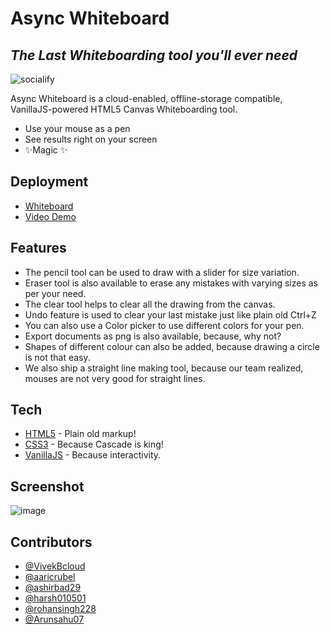 # Async Whiteboard
## _The Last Whiteboarding tool you'll ever need_

![socialify](https://socialify.git.ci/Team-Asyncc/Whiteboard-AsyncTeam-1/image?description=1&descriptionEditable=Team%20Async%20made%20an%20online%20whiteboard%20tool%20for%20The%20Devsnest%20Hackathon%20%232&font=Rokkitt&language=1&owner=1&pattern=Charlie%20Brown&stargazers=1&theme=Dark)

Async Whiteboard is a cloud-enabled, offline-storage compatible, VanillaJS-powered HTML5 Canvas Whiteboarding tool.

- Use your mouse as a pen
- See results right on your screen
- ✨Magic ✨

## Deployment
- [Whiteboard](https://team-asyncc.github.io/Whiteboard-AsyncTeam-1/)
- [Video Demo](https://drive.google.com/file/d/11YuqjTsHLsTuzezRKOQ4mNiPLLx4dKb4/view?usp=sharing)

## Features

- The pencil tool can be used to draw with a slider for size variation.
- Eraser tool is also available to erase any mistakes with varying sizes as per your need.
- The clear tool helps to clear all the drawing from the canvas.
- Undo feature is used to clear your last mistake just like plain old Ctrl+Z
- You can also use a Color picker to use different colors for your pen.
- Export documents as png is also available, because, why not?
- Shapes of different colour can also be added, because drawing a circle is not that easy.
- We also ship a straight line making tool, because our team realized, mouses are not very good for straight lines.

## Tech
- [HTML5](https://htmlreference.io) - Plain old markup!
- [CSS3](https://cssreference.io) - Because Cascade is king!
- [VanillaJS](https://javascript.com) - Because interactivity.

## Screenshot
![image](https://user-images.githubusercontent.com/54011160/124472761-22100f00-ddbc-11eb-979f-cff666785c7c.png)

## Contributors
- [@VivekBcloud](https://github.com/VivekBcloud)
- [@aaricrubel](https://github.com/aaricrubel)
- [@ashirbad29](https://github.com/ashirbad29)
- [@harsh010501](https://github.com/harsh010501)
- [@rohansingh228](https://github.com/rohansingh228)
- [@Arunsahu07](https://github.com/Arunsahu07)
